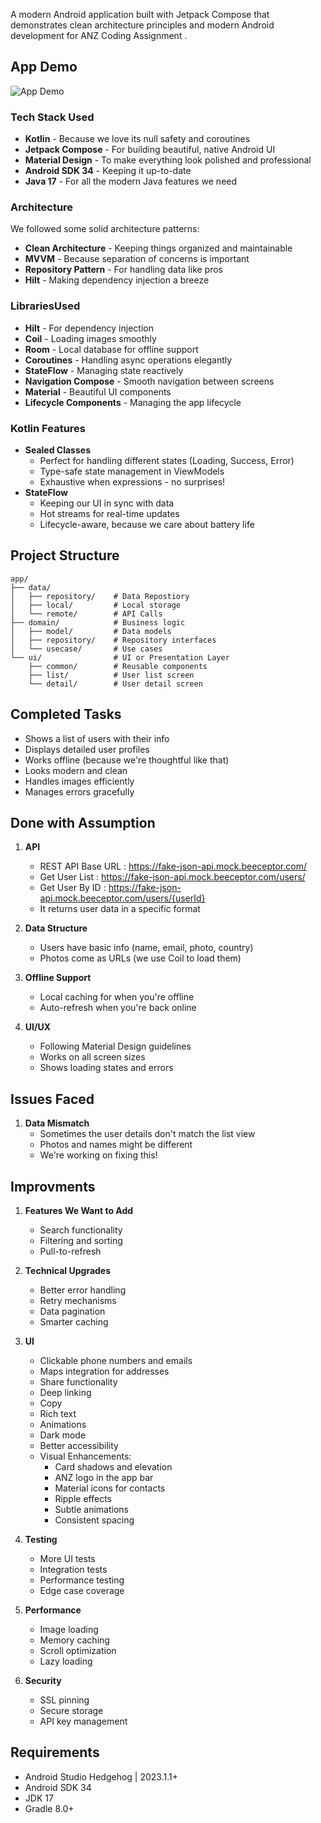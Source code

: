 A modern Android application built with Jetpack Compose that demonstrates clean architecture principles and modern Android development for ANZ Coding Assignment .

## App Demo
![App Demo](app_demo_video.gif)

### Tech Stack Used

- **Kotlin** - Because we love its null safety and coroutines
- **Jetpack Compose** - For building beautiful, native Android UI
- **Material Design** - To make everything look polished and professional
- **Android SDK 34** - Keeping it up-to-date
- **Java 17** - For all the modern Java features we need

### Architecture
We followed some solid architecture patterns:
- **Clean Architecture** - Keeping things organized and maintainable
- **MVVM** - Because separation of concerns is important
- **Repository Pattern** - For handling data like pros
- **Hilt** - Making dependency injection a breeze

### LibrariesUsed 
- **Hilt** - For dependency injection
- **Coil** - Loading images smoothly
- **Room** - Local database for offline support
- **Coroutines** - Handling async operations elegantly
- **StateFlow** - Managing state reactively
- **Navigation Compose** - Smooth navigation between screens
- **Material** - Beautiful UI components
- **Lifecycle Components** - Managing the app lifecycle

### Kotlin Features
- **Sealed Classes**
  - Perfect for handling different states (Loading, Success, Error)
  - Type-safe state management in ViewModels
  - Exhaustive when expressions - no surprises!
- **StateFlow**
  - Keeping our UI in sync with data
  - Hot streams for real-time updates
  - Lifecycle-aware, because we care about battery life

## Project Structure
```
app/
├── data/               
│   ├── repository/    # Data Repostiory
│   ├── local/         # Local storage
│   └── remote/        # API Calls 
├── domain/            # Business logic
│   ├── model/         # Data models
│   ├── repository/    # Repository interfaces
│   └── usecase/       # Use cases
└── ui/                # UI or Presentation Layer
    ├── common/        # Reusable components
    ├── list/          # User list screen
    └── detail/        # User detail screen
```

## Completed Tasks
- Shows a list of users with their info
- Displays detailed user profiles
- Works offline (because we're thoughtful like that)
- Looks modern and clean
- Handles images efficiently
- Manages errors gracefully

## Done with Assumption
1. **API**
   - REST API Base URL : https://fake-json-api.mock.beeceptor.com/
   - Get User List : https://fake-json-api.mock.beeceptor.com/users/
   - Get User By ID : https://fake-json-api.mock.beeceptor.com/users/{userId}
   - It returns user data in a specific format

2. **Data Structure**
   - Users have basic info (name, email, photo, country)
   - Photos come as URLs (we use Coil to load them)

3. **Offline Support**
   - Local caching for when you're offline
   - Auto-refresh when you're back online

4. **UI/UX**
   - Following Material Design guidelines
   - Works on all screen sizes
   - Shows loading states and errors

## Issues Faced
1. **Data Mismatch**
   - Sometimes the user details don't match the list view
   - Photos and names might be different
   - We're working on fixing this!

## Improvments 
1. **Features We Want to Add**
   - Search functionality
   - Filtering and sorting
   - Pull-to-refresh

2. **Technical Upgrades**
   - Better error handling
   - Retry mechanisms
   - Data pagination
   - Smarter caching

3. **UI**
   - Clickable phone numbers and emails
   - Maps integration for addresses
   - Share functionality
   - Deep linking
   - Copy 
   - Rich text 
   - Animations
   - Dark mode
   - Better accessibility
   - Visual Enhancements:
     - Card shadows and elevation
     - ANZ logo in the app bar
     - Material icons for contacts
     - Ripple effects
     - Subtle animations
     - Consistent spacing

4. **Testing**
   - More UI tests
   - Integration tests
   - Performance testing
   - Edge case coverage

5. **Performance**
   - Image loading
   - Memory caching
   - Scroll optimization
   - Lazy loading

6. **Security**
   - SSL pinning
   - Secure storage
   - API key management

## Requirements
- Android Studio Hedgehog | 2023.1.1+
- Android SDK 34
- JDK 17
- Gradle 8.0+

